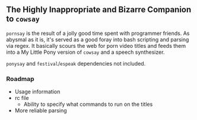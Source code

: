 ## The Highly Inappropriate and Bizarre Companion to `cowsay`
`pornsay` is the result of a jolly good time spent with programmer friends. As abysmal as it is, it's served as a good foray into bash scripting and parsing via regex. It basically scours the web for porn video titles and feeds them into a My Little Pony version of `cowsay` and a speech synthesizer.

`ponysay` and `festival`/`espeak` dependencies not included.

### Roadmap
- Usage information
- rc file
  - Ability to specify what commands to run on the titles
- More reliable parsing
